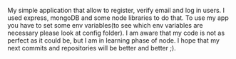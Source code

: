 My simple application that allow to register, verify email and log in users. 
I used express, mongoDB and some node libraries to do that. 
To use my app you have to set some env variables(to see which env variables are necessary please look at config folder).
I am aware that my code is not as perfect as it could be, but I am in learning phase of node. 
I hope that my next commits and repositories will be better and better ;).